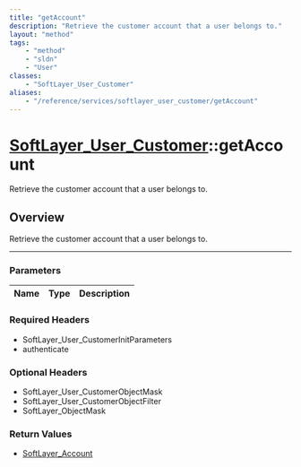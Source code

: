 ```yaml
---
title: "getAccount"
description: "Retrieve the customer account that a user belongs to."
layout: "method"
tags:
    - "method"
    - "sldn"
    - "User"
classes:
    - "SoftLayer_User_Customer"
aliases:
    - "/reference/services/softlayer_user_customer/getAccount"
---
```

# [SoftLayer_User_Customer](/reference/services/SoftLayer_User_Customer)::getAccount


Retrieve the customer account that a user belongs to.


## Overview 
Retrieve the customer account that a user belongs to.

-----

### Parameters 
|Name | Type | Description |
| --- | --- | --- |


### Required Headers
* SoftLayer_User_CustomerInitParameters
* authenticate


### Optional Headers
* SoftLayer_User_CustomerObjectMask
* SoftLayer_User_CustomerObjectFilter
* SoftLayer_ObjectMask

### Return Values
* <a href='/reference/datatypes/SoftLayer_Account'>SoftLayer_Account </a>




